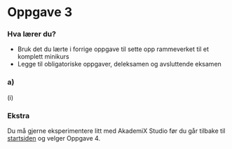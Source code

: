 # Oppgave 3

### Hva lærer du?
* Bruk det du lærte i forrige oppgave til sette opp rammeverket til et komplett minikurs
* Legge til obligatoriske oppgaver, deleksamen og avsluttende eksamen

### a)

(i) 


### Ekstra

Du må gjerne eksperimentere litt med AkademiX Studio før du går tilbake til [startsiden](../README.md#oppgaver) og velger Oppgave 4.
